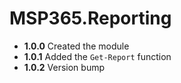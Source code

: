 # **MSP365.Reporting**

- **1.0.0** Created the module
- **1.0.1** Added the `Get-Report` function
- **1.0.2** Version bump
